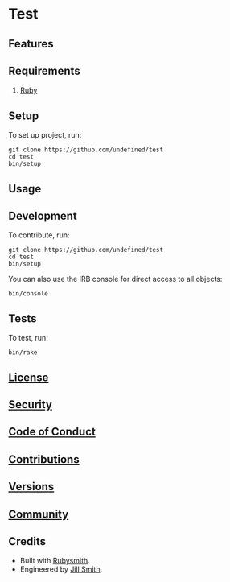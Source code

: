 # Test

<!-- Tocer[start]: Auto-generated, don't remove. -->
<!-- Tocer[finish]: Auto-generated, don't remove. -->

## Features

## Requirements

1. [Ruby](https://www.ruby-lang.org)

## Setup

To set up project, run:

    git clone https://github.com/undefined/test
    cd test
    bin/setup

## Usage

## Development

To contribute, run:

    git clone https://github.com/undefined/test
    cd test
    bin/setup

You can also use the IRB console for direct access to all objects:

    bin/console

## Tests

To test, run:

    bin/rake

## [License](https://undefined.io/policies/license)

## [Security](https://undefined.io/policies/security)

## [Code of Conduct](https://undefined.io/policies/code_of_conduct)

## [Contributions](https://undefined.io/policies/contributions)

## [Versions](https://undefined.io/projects/test/versions)

## [Community](https://undefined.io/community)

## Credits

- Built with [Rubysmith](https://alchemists.io/projects/rubysmith).
- Engineered by [Jill Smith](https://undefined.io/team/undefined).
